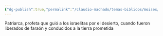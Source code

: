 ```yaml
---
{"dg-publish":true,"permalink":"/claudio-machado/temas-biblicos/moises/","tags":["Quien-es"]}
---
```


Patriarca, profeta que guió a los israelitas por el desierto, cuando fueron liberados de faraón y conducidos a la tierra prometida 